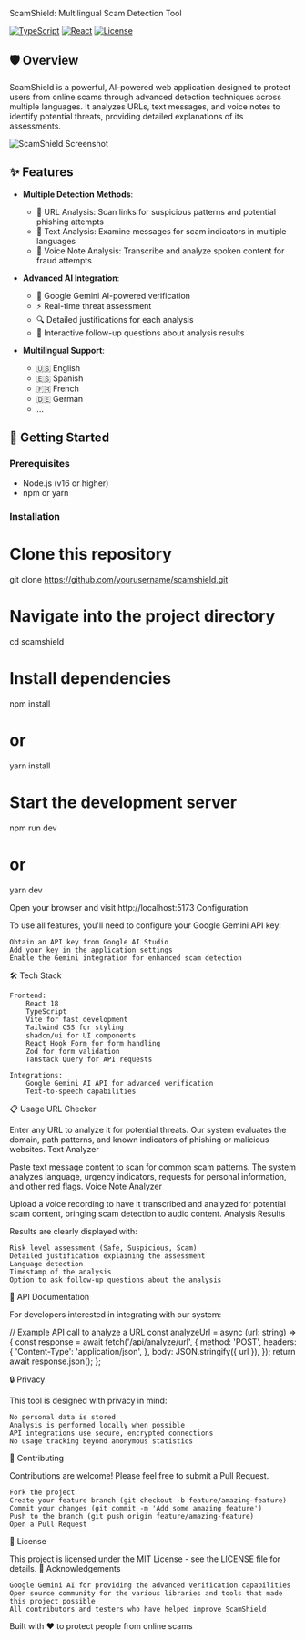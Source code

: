  ScamShield: Multilingual Scam Detection Tool

[![TypeScript](https://img.shields.io/badge/TypeScript-4.9.5-blue.svg)](https://www.typescriptlang.org/)
[![React](https://img.shields.io/badge/React-18.3.1-blue.svg)](https://reactjs.org/)
[![License](https://img.shields.io/badge/License-MIT-green.svg)](LICENSE)

## 🛡️ Overview

ScamShield is a powerful, AI-powered web application designed to protect users from online scams through advanced detection techniques across multiple languages. It analyzes URLs, text messages, and voice notes to identify potential threats, providing detailed explanations of its assessments.

![ScamShield Screenshot](screenshot.png)

## ✨ Features

- **Multiple Detection Methods**:
  - 🔗 URL Analysis: Scan links for suspicious patterns and potential phishing attempts
  - 📝 Text Analysis: Examine messages for scam indicators in multiple languages
  - 🎤 Voice Note Analysis: Transcribe and analyze spoken content for fraud attempts

- **Advanced AI Integration**:
  - 🧠 Google Gemini AI-powered verification
  - ⚡ Real-time threat assessment
  - 🔍 Detailed justifications for each analysis
  - 💬 Interactive follow-up questions about analysis results

- **Multilingual Support**:
  - 🇺🇸 English
  - 🇪🇸 Spanish
  - 🇫🇷 French
  - 🇩🇪 German
  - ...
    

## 🚀 Getting Started

### Prerequisites

- Node.js (v16 or higher)
- npm or yarn

### Installation

# Clone this repository
git clone https://github.com/yourusername/scamshield.git

# Navigate into the project directory
cd scamshield

# Install dependencies
npm install
# or
yarn install

# Start the development server
npm run dev
# or
yarn dev

Open your browser and visit http://localhost:5173
Configuration

To use all features, you'll need to configure your Google Gemini API key:

    Obtain an API key from Google AI Studio
    Add your key in the application settings
    Enable the Gemini integration for enhanced scam detection

🛠️ Tech Stack


    Frontend:
        React 18
        TypeScript
        Vite for fast development
        Tailwind CSS for styling
        shadcn/ui for UI components
        React Hook Form for form handling
        Zod for form validation
        Tanstack Query for API requests

    Integrations:
        Google Gemini AI API for advanced verification
        Text-to-speech capabilities

📋 Usage
URL Checker

Enter any URL to analyze it for potential threats. Our system evaluates the domain, path patterns, and known indicators of phishing or malicious websites.
Text Analyzer

Paste text message content to scan for common scam patterns. The system analyzes language, urgency indicators, requests for personal information, and other red flags.
Voice Note Analyzer

Upload a voice recording to have it transcribed and analyzed for potential scam content, bringing scam detection to audio content.
Analysis Results

Results are clearly displayed with:

    Risk level assessment (Safe, Suspicious, Scam)
    Detailed justification explaining the assessment
    Language detection
    Timestamp of the analysis
    Option to ask follow-up questions about the analysis

📖 API Documentation

For developers interested in integrating with our system:

// Example API call to analyze a URL
const analyzeUrl = async (url: string) => {
  const response = await fetch('/api/analyze/url', {
    method: 'POST',
    headers: {
      'Content-Type': 'application/json',
    },
    body: JSON.stringify({ url }),
  });
  return await response.json();
};

🔒 Privacy

This tool is designed with privacy in mind:

    No personal data is stored
    Analysis is performed locally when possible
    API integrations use secure, encrypted connections
    No usage tracking beyond anonymous statistics

🤝 Contributing

Contributions are welcome! Please feel free to submit a Pull Request.

    Fork the project
    Create your feature branch (git checkout -b feature/amazing-feature)
    Commit your changes (git commit -m 'Add some amazing feature')
    Push to the branch (git push origin feature/amazing-feature)
    Open a Pull Request

📄 License

This project is licensed under the MIT License - see the LICENSE file for details.
🙏 Acknowledgements

    Google Gemini AI for providing the advanced verification capabilities
    Open source community for the various libraries and tools that made this project possible
    All contributors and testers who have helped improve ScamShield

Built with ❤️ to protect people from online scams
